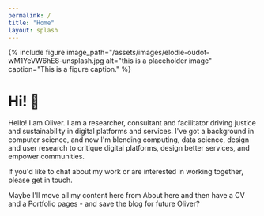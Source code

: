 ```yaml
---
permalink: /
title: "Home"
layout: splash
---
```


{% include figure image_path="/assets/images/elodie-oudot-wM1YeVW6hE8-unsplash.jpg alt="this is a placeholder image" caption="This is a figure caption." %}

# Hi! :wave:

Hello! I am Oliver. I am a researcher, consultant and facilitator driving justice and sustainability in digital platforms and services.
I've got a background in computer science, and now I'm blending computing, data science, design and user research to critique digital platforms, design better services,
and empower communities.

If you'd like to chat about my work or are interested in working together, please get in touch.

Maybe I'll move all my content here from About here and then have a CV and a Portfolio pages - and save the blog for future Oliver?
